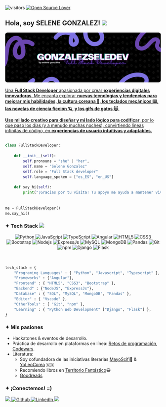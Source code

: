 ![visitors](https://visitor-badge.laobi.icu/badge?page_id=gonzalezseledev.gonzalezseledev)
[![Open Source Lover](https://badges.frapsoft.com/os/v1/open-source.svg?v=102)](https://github.com/ellerbrock/open-source-badge/)

## Hola, soy SELENE GONZALEZ! <img src="https://media.giphy.com/media/mGcNjsfWAjY5AEZNw6/giphy.gif" width="50">

<a href="https://github.com/gonzalezseledev"><img src="https://github.com/gonzalezseledev/gonzalezseledev/blob/main/banner_github.png"/>

Una **Full Stack Developer** apasionada por crear **experiencias digitales innovadoras**. Me encanta explorar **nuevas tecnologías y tendencias para mejorar mis habilidades, la cultura coreana 🌺, los teclados mecánicos ⌨️, las novelas de ciencia ficción 🪐, y los gifs de gatos 🐱**.

**Uso mi lado creativo para diseñar y mi lado lógico para codificar**, por lo que paso los días (y a menudo muchas noches), convirtiendo líneas infinitas de código, en **experiencias de usuario intuitivas y adaptables**.

```python

class FullStackDeveloper:

    def __init__(self):
        self.pronouns = "she" | "her",
        self.name = "Selene Gonzalez"
        self.role = "Full Stack developer"
        self.language_spoken = ["es_ES", "en_US"]

    def say_hi(self):
        print("¡Gracias por tu visita! Tu apoyo me ayuda a mantener vivo este sueño. ¡Feliz día! 💜")


me = FullStackDeveloper()
me.say_hi()

```

<!-- Tech Stack Section -->

### ✦ Tech Stack <img src="https://media.giphy.com/media/VgCDAzcKvsR6OM0uWg/giphy.gif" width="50">

<div align="center">
  <img alt="Python" src="https://img.shields.io/badge/python-7F73E3?style=for-the-badge&logo=python&logoColor=white&labelColor=000001" />
  <img alt="JavaScript" src="https://img.shields.io/badge/javascript-7F73E3?style=for-the-badge&logo=javascript&logoColor=white&labelColor=000001" /> 
  <img alt="TypeScript" src="https://img.shields.io/badge/typescript-7F73E3?style=for-the-badge&logo=typescript&logoColor=white&labelColor=000001" />
  <img alt="Angular" src="https://img.shields.io/badge/angular-7F73E3?style=for-the-badge&logo=angular&logoColor=white&labelColor=000001" />
  <img alt="HTML5" src="https://img.shields.io/badge/html5-7F73E3?style=for-the-badge&logo=html5&logoColor=white&labelColor=000001" />
  <img alt="CSS3" src="https://img.shields.io/badge/css3-7F73E3?style=for-the-badge&logo=css3&logoColor=white&labelColor=000001" />
  <img alt="Bootstrap" src="https://img.shields.io/badge/bootstrap-7F73E3?style=for-the-badge&logo=bootstrap&logoColor=white&labelColor=000001" />
  <img alt="Nodejs" src="https://img.shields.io/badge/node.js-7F73E3?style=for-the-badge&logo=node.js&logoColor=white&labelColor=000001" />
  <img alt="ExpressJs" src="https://img.shields.io/badge/express.js-7F73E3?style=for-the-badge&logo=express&logoColor=white&labelColor=000001" />
  <img alt="MySQL" src="https://img.shields.io/badge/mysql-7F73E3.svg?style=for-the-badge&logo=mysql&logoColor=white&labelColor=000001" />
  <img alt="MongoDB" src="https://img.shields.io/badge/MongoDB-7F73E3.svg?style=for-the-badge&logo=mongodb&logoColor=white&labelColor=000001" />
  <img alt="Pandas" src="https://img.shields.io/badge/pandas-7F73E3.svg?style=for-the-badge&logo=pandas&logoColor=white&labelColor=000001" />
  <img alt="Git" src="https://img.shields.io/badge/git-7F73E3?style=for-the-badge&logo=git&logoColor=white&labelColor=000001" />
  <img alt="npm" src="https://img.shields.io/badge/-NPM-7F73E3.svg?style=flat-square&logo=npm&logoColor=white&labelColor=000001" />
  <img alt="Django" src="https://img.shields.io/badge/django-7F73E3?style=for-the-badge&logo=django&logoColor=white&labelColor=000001" />
  <img alt="Flask" src="https://img.shields.io/badge/flask-7F73E3?style=for-the-badge&logo=flask&logoColor=white&labelColor=000001" />
</div>
<br>

```python

tech_stack = { 
    "Programing Languages" : { "Python", "Javascript", "Typescript" },
    "Frameworks" : {"Angular"},
    "Frontend" : { "HTML5", "CSS3", "Bootstrap" },
    "Backend" : {"NodeJS", "ExpressJs"},
    "Database" : { "SQL", "MySQL", "MongoDB", "Pandas" },
    "Editor" : { "Vscode" },
    "OtherTools" : { "Git", "npm" },
    "Learning" : { "Python Web Development" ["Django", "Flask"] },
}

```

<!-- BEGIN PROJECTS-CARDS

### ✦ Proyectos Destacados

[![5 things I wish I knew before studying Computer Science](https://ytcards.demolab.com/?id=Wjj21p3tvcg&title=5+things+I+wish+I+knew+before+studying+Computer+Science&lang=en&timestamp=1636628400&background_color=%230d1117&title_color=%23ffffff&stats_color=%23dedede&max_title_lines=1&width=250&border_radius=5&duration=436 "5 things I wish I knew before studying Computer Science")](https://youtu.be/Wjj21p3tvcg?si=b7QYksN87h0wsGpQ)
[![Tips and advice for Computer Science students](https://ytcards.demolab.com/?id=UItfbdI0oNc&title=Tips+and+advice+for+Computer+Science+students&lang=en&timestamp=1638183600&background_color=%230d1117&title_color=%23ffffff&stats_color=%23dedede&max_title_lines=1&width=250&border_radius=5&duration=380 "Tips and advice for Computer Science students")](https://youtu.be/UItfbdI0oNc?si=mjrsewEwBdhtvzDX)
[![My Computer Science degree in 13 minutes](https://ytcards.demolab.com/?id=Dd_4zfmY-aA&title=My+Computer+Science+degree+in+13+minutes&lang=en&timestamp=1693396800&background_color=%230d1117&title_color=%23ffffff&stats_color=%23dedede&max_title_lines=1&width=250&border_radius=5&duration=786 "My Computer Science degree in 13 minutes")](https://youtu.be/Dd_4zfmY-aA?si=1AhwiUIamfs6clV3)
[![How I would learn to code (if I could start over)](https://ytcards.demolab.com/?id=kS03mP7p0ts&title=How+I+would+learn+to+code+(+if+I+could+start+over+)&lang=en&timestamp=1698663600&background_color=%230d1117&title_color=%23ffffff&stats_color=%23dedede&max_title_lines=1&width=250&border_radius=5&duration=695 "How I would learn to code (if I could start over)")](https://youtu.be/kS03mP7p0ts?si=7UXbigeHmyTVGP60)

END PROJECTS-CARDS -->

<!-- Passions Section -->

### ✦ Mis pasiones 

+ Hackatones & eventos de desarrollo.
+ Práctica de desarrollo en plataformas en línea: [Retos de programación](https://retosdeprogramacion.com/ejercicios), [Codewars](https://www.codewars.com/).
+ Literatura:
  - Soy cofundadora de las iniciativas literarias [MayoScifi](https://twitter.com/mayoscifi)🚀 & [YoLeoCorea](https://www.instagram.com/yoleocorea/) 🇰🇷
  - Recomiendo libros en [Territorio Fantástico](http://territoriofantastico)😀
  - [Goodreads](https://www.goodreads.com/user/show/77506113-torda-de-ciudad)

<!-- Contact Section -->

### ✦ ¡Conectemos! =)

<p>
  <a href="mailto:gonzalezseledev@gmail.com">
    <img src="https://img.shields.io/badge/Gmail-7F73E3?style=for-the-badge&logo=gmail&logoColor=white&labelColor=000001" target="_blank" />
  </a>
  <a href="https://github.com/gonzalezseledev" target="_blank">
    <img alt="Github" src="https://img.shields.io/badge/GitHub-7F73E3?&style=for-the-badge&logo=Github&logoColor=white&labelColor=000001" />
  </a> 
  <a href="https://linkedin.com/in/gonzalezseledev" target="_blank">
    <img alt="LinkedIn" src="https://img.shields.io/badge/linkedin-7F73E3?&style=for-the-badge&logo=linkedin&logoColor=white&labelColor=000001" />
  </a> 
  <a href="https://gonzalezseledev.github.io/portfolio/home.html" target="_blank">
     <img src="https://img.shields.io/badge/Portfolio-7F73E3?style=for-the-badge&logo=todoist&logoColor=white&labelColor=000001" target="_blank" />
  </a>
</p>
